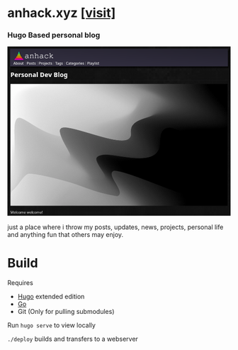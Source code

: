 # anhack.xyz [[visit]](https://anhack.xyz)

### Hugo Based personal blog

![img](https://raw.githubusercontent.com/signet-marigold/anhack.xyz/main/.github/images/main_img_3.png)

just a place where i throw my posts, updates, news, projects, personal life and anything fun that others may enjoy.  


# Build

Requires
- [Hugo](https://gohugo.io/) extended edition
- [Go](https://go.dev/doc/install)
- Git (Only for pulling submodules)

Run `hugo serve` to view locally  

`./deploy` builds and transfers to a webserver
